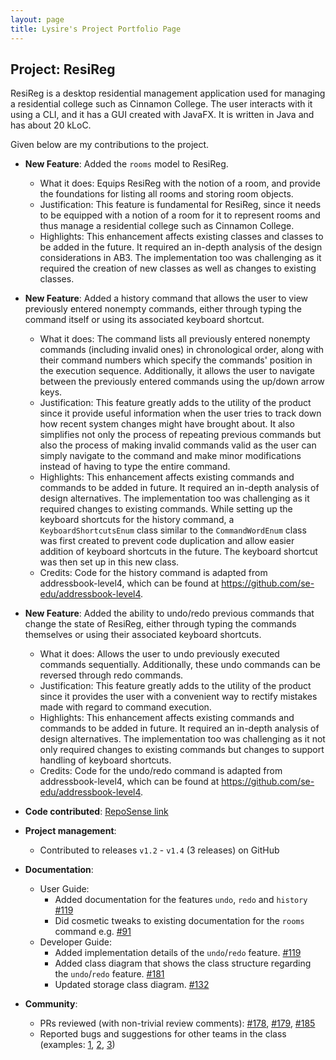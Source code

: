 ```yaml
---
layout: page
title: Lysire's Project Portfolio Page
---
```


## Project: ResiReg

ResiReg is a desktop residential management application used for managing a residential college such as Cinnamon College. 
The user interacts with it using a CLI, and it has a GUI created with JavaFX. It is written in Java and has about 20 kLoC.

Given below are my contributions to the project.

* **New Feature**: Added the `rooms` model to ResiReg.
  * What it does: Equips ResiReg with the notion of a room, and provide the foundations for
    listing all rooms and storing room objects.  
  * Justification: This feature is fundamental for ResiReg, since it needs to be equipped with a notion of a room for it to
    represent rooms and thus manage a residential college such as Cinnamon College.
  * Highlights: This enhancement affects existing classes and classes to be added in the future. It required an in-depth analysis of
    the design considerations in AB3. The implementation too was challenging as it required the creation of new classes as well as changes
    to existing classes.

* **New Feature**: Added a history command that allows the user to view previously entered nonempty
    commands, either through typing the command itself or using its associated keyboard shortcut.
  * What it does: The command lists all previously entered nonempty commands (including invalid ones) in chronological order, along with their
    command numbers which specify the commands' position in the execution sequence. Additionally, it allows the user to
    navigate between the previously entered commands using the up/down arrow keys.
  * Justification: This feature greatly adds to the utility of the product since it provide useful information when the user
    tries to track down how recent system changes might have brought about. It also simplifies not only the process of repeating previous commands 
    but also the process of making invalid commands valid as the user can simply navigate to the command and make minor modifications
    instead of having to type the entire command.
  * Highlights: This enhancement affects existing commands and commands to be added in future. It required an in-depth analysis of design alternatives. The implementation too was challenging as it 
    required changes to existing commands. While setting up the keyboard shortcuts for the history command,
    a `KeyboardShortcutsEnum` class similar to the `CommandWordEnum` class was first created to prevent code duplication and allow easier addition of keyboard
    shortcuts in the future. The keyboard shortcut was then set up in this new class. 
  * Credits: Code for the history command is adapted from addressbook-level4, which can be found at https://github.com/se-edu/addressbook-level4. 
      
* **New Feature**: Added the ability to undo/redo previous commands that change the state of ResiReg, either through
    typing the commands themselves or using their associated keyboard shortcuts.
  * What it does: Allows the user to undo previously executed commands sequentially. Additionally, these undo commands can be reversed through redo commands.
  * Justification: This feature greatly adds to the utility of the product since 
    it provides the user with a convenient way to rectify mistakes made with regard to command execution.
  * Highlights: This enhancement affects existing commands and commands to be added in future. It required an in-depth analysis of design alternatives. The implementation too was challenging as it 
    not only required changes to existing commands but changes to support handling of keyboard shortcuts.
  * Credits: Code for the undo/redo command is adapted from addressbook-level4, which can be found at https://github.com/se-edu/addressbook-level4.

* **Code contributed**: [RepoSense link](https://nus-cs2103-ay2021s1.github.io/tp-dashboard/#search=lysire&sort=groupTitle&sortWithin=title&since=2020-08-14&timeframe=commit&mergegroup=&groupSelect=groupByRepos&breakdown=false&tabOpen=true&tabType=zoom&zA=Lysire&zR=AY2021S1-CS2103-T16-3%2Ftp%5Bmaster%5D&zACS=370.3076923076923&zS=2020-08-14&zFS=lysire&zU=2020-11-06&zMG=false&zFTF=commit&zFGS=groupByRepos&zFR=false)

* **Project management**:
  * Contributed to releases `v1.2` - `v1.4` (3 releases) on GitHub

* **Documentation**:
  * User Guide:
    * Added documentation for the features `undo`, `redo` and `history` [\#119](https://github.com/AY2021S1-CS2103-T16-3/tp/pull/119)
    * Did cosmetic tweaks to existing documentation for the `rooms` command e.g. [\#91](https://github.com/AY2021S1-CS2103-T16-3/tp/pull/91)
  * Developer Guide:
    * Added implementation details of the `undo`/`redo` feature. [\#119](https://github.com/AY2021S1-CS2103-T16-3/tp/pull/119)
    * Added class diagram that shows the class structure regarding the `undo`/`redo` feature. [\#181](https://github.com/AY2021S1-CS2103-T16-3/tp/pull/181)
    * Updated storage class diagram. [\#132](https://github.com/AY2021S1-CS2103-T16-3/tp/pull/132)

* **Community**:
  * PRs reviewed (with non-trivial review comments): [\#178](https://github.com/AY2021S1-CS2103-T16-3/tp/pull/178), 
  [\#179](https://github.com/AY2021S1-CS2103-T16-3/tp/pull/179), 
  [\#185](https://github.com/AY2021S1-CS2103-T16-3/tp/pull/185)
  * Reported bugs and suggestions for other teams in the class (examples: [1](https://github.com/Lysire/ped/issues), 
  [2](https://github.com/AY2021S1-CS2103-F09-1/tp/issues/237), [3](https://github.com/AY2021S1-CS2103-F09-1/tp/issues/238))

